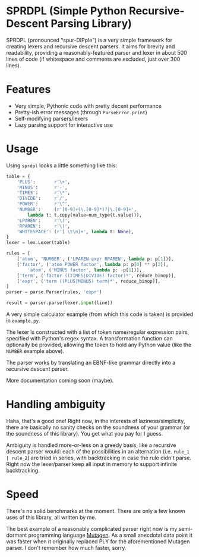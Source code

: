 SPRDPL (Simple Python Recursive-Descent Parsing Library)
========================================================

SPRDPL (pronounced "spur-DIPple") is a very simple framework for creating lexers and recursive
descent parsers. It aims for brevity and readability, providing a reasonably-featured parser
and lexer in about 500 lines of code (if whitespace and comments are excluded, just over 300
lines).

# Features
* Very simple, Pythonic code with pretty decent performance
* Pretty-ish error messages (through `ParseError.print`)
* Self-modifying parsers/lexers
* Lazy parsing support for interactive use

# Usage

Using `sprdpl` looks a little something like this:
```python
table = {
    'PLUS':       r'\+',
    'MINUS':      r'-',
    'TIMES':      r'\*',
    'DIVIDE':     r'/',
    'POWER':      r'\^',
    'NUMBER':     (r'[0-9]+(\.[0-9]*)?|\.[0-9]+',
        lambda t: t.copy(value=num_type(t.value))),
    'LPAREN':     r'\(',
    'RPAREN':     r'\)',
    'WHITESPACE': (r'[ \t\n]+', lambda t: None),
}
lexer = lex.Lexer(table)

rules = [
    ['atom', 'NUMBER', ('LPAREN expr RPAREN', lambda p: p[1])],
    ['factor', ('atom POWER factor', lambda p: p[0] ** p[2]),
        'atom', ('MINUS factor', lambda p: -p[1])],
    ['term', ('factor ((TIMES|DIVIDE) factor)*', reduce_binop)],
    ['expr', ('term ((PLUS|MINUS) term)*', reduce_binop)],
]
parser = parse.Parser(rules, 'expr')

result = parser.parse(lexer.input(line))
```
A very simple calculator example (from which this code is taken) is provided in `example.py`.

The lexer is constructed with a list of token name/regular expression pairs, specified
with Python's regex syntax. A transformation function can optionally be provided, allowing
the token to hold any Python value (like the `NUMBER` example above).

The parser works by translating an EBNF-like grammar directly into a recursive descent
parser.

More documentation coming soon (maybe).

# Handling ambiguity
Haha, that's a good one! Right now, in the interests of laziness/simplicity, there are basically
no sanity checks on the soundness of your grammar (or the soundness of this library). You get
what you pay for I guess.

Ambiguity is handled more-or-less on a greedy basis, like a recursive descent parser would: each
of the possibilities in an alternation (i.e. `rule_1 | rule_2`) are tried in series, with backtracking
in case the rule didn't parse. Right now the lexer/parser keep all input in memory to support infinite
backtracking.

# Speed
There's no solid benchmarks at the moment. There are only a few known uses of this library,
all written by me.

The best example of a reasonably complicated parser right now is my semi-dormant programming
language [Mutagen](https://github.com/zwegner/mutagen). As a small anecdotal data point it was
faster when it originally replaced PLY for the aforementioned Mutagen parser. I don't
remember how much faster, sorry.
